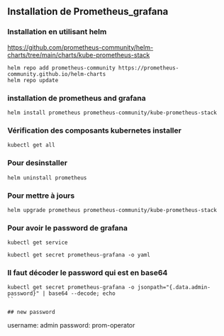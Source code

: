

## Installation de Prometheus_grafana

### Installation en utilisant helm

https://github.com/prometheus-community/helm-charts/tree/main/charts/kube-prometheus-stack

```
helm repo add prometheus-community https://prometheus-community.github.io/helm-charts
helm repo update
```

### installation de prometheus and grafana

```
helm install prometheus prometheus-community/kube-prometheus-stack
```

### Vérification des composants kubernetes installer

```
kubectl get all
```

### Pour desinstaller

```
helm uninstall prometheus
```

### Pour mettre à jours

```
helm upgrade prometheus prometheus-community/kube-prometheus-stack
```

### Pour avoir le password de grafana

```
kubectl get service
```

```
kubectl get secret prometheus-grafana -o yaml
```

### Il faut décoder le password qui est en base64

```
kubectl get secret prometheus-grafana -o jsonpath="{.data.admin-password}" | base64 --decode; echo
``

## new password
```
username: admin
password: prom-operator
```
